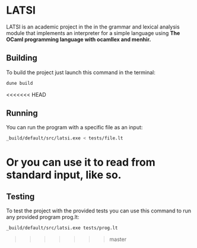 # LATSI

LATSI is an academic project in the in the grammar and lexical analysis module that implements an interpreter for a simple language using <b>The OCaml programming language with ocamllex and menhir.</b>

## Building

To build the project just launch this command in the terminal:

```bash
dune build
```

<<<<<<< HEAD
## Running

You can run the program with a specific file as an input:

```bash
_build/default/src/latsi.exe < tests/file.lt
```

Or you can use it to read from standard input, like so.
=======
## Testing

To test the project with the provided tests you can use this command to run any provided program prog.lt:

```bash
_build/default/src/latsi.exe tests/prog.lt
```
>>>>>>> master
